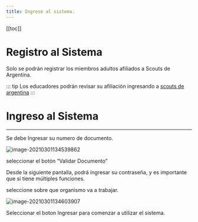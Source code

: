 ```yaml
---
title: Ingreso al sistema.
---
```

[[toc]]


# Registro al Sistema

Solo se podrán registrar los miembros adultos afiliados a Scouts de Argentina.

::: tip
Los educadores podrán revisar su afiliación  ingresando a [scouts de argentina](https://www.scouts.org.ar/miembros-afiliados-2)
:::

# Ingreso al Sistema

-----------------

Se debe Ingresar su numero de documento.

![image-20210301134539862](https://i.loli.net/2021/03/02/nf4Zg6ehWGDvcHq.png)



seleccionar el botón “Validar Documento”

Desde la siguiente pantalla, podrá ingresar su contraseña, y es importante que si tiene múltiples funciones.

seleccione sobre que organismo va a trabajar.



![image-20210301134603907](https://i.loli.net/2021/03/02/acyTF1IbrSuXvjw.png)



Seleccionar el boton Ingresar para comenzar a utilizar el sistema.

 

 

 
